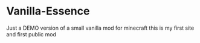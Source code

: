 # Vanilla-Essence
Just a DEMO version of a small vanilla mod for minecraft
this is my first site and first public mod
